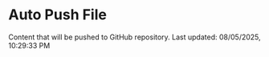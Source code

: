 # Auto Push File

Content that will be pushed to GitHub repository.
Last updated: 08/05/2025, 10:29:33 PM
